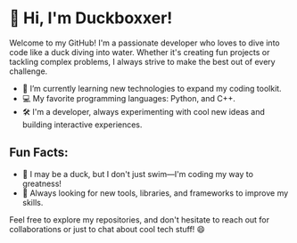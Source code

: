 # 🐤 Hi, I'm Duckboxxer!

Welcome to my GitHub! I'm a passionate developer who loves to dive into code like a duck diving into water. Whether it's creating fun projects or tackling complex problems, I always strive to make the best out of every challenge.

- 🌱 I’m currently learning new technologies to expand my coding toolkit.
- 💻 My favorite programming languages: Python, and C++.
- 🛠️ I'm a developer, always experimenting with cool new ideas and building interactive experiences.

## Fun Facts:
- 🦆 I may be a duck, but I don't just swim—I'm coding my way to greatness!
- 🚀 Always looking for new tools, libraries, and frameworks to improve my skills.

Feel free to explore my repositories, and don't hesitate to reach out for collaborations or just to chat about cool tech stuff! 😄

